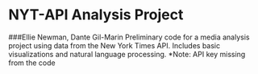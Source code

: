 # NYT-API Analysis Project
###Ellie Newman, Dante Gil-Marin
Preliminary code for a media analysis project using data from the New York Times API. Includes basic visualizations and natural language processing. 
*Note: API key missing from the code
